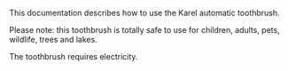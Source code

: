 This documentation describes how to use the Karel automatic toothbrush.

Please note: this toothbrush is totally safe to use for children, adults, pets, wildlife, trees and lakes.

The toothbrush requires electricity.